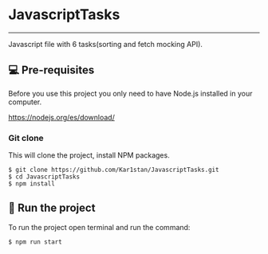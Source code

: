 # JavascriptTasks
***
Javascript file with 6 tasks(sorting and fetch mocking API).

## 💻 Pre-requisites

Before you use this project you only need to have Node.js installed in your computer.

https://nodejs.org/es/download/

### Git clone
This will clone the project, install NPM packages.
```
$ git clone https://github.com/Kar1stan/JavascriptTasks.git
$ cd JavascriptTasks
$ npm install
```

## 🚀 Run the project
To run the project open terminal and  run the command:
```
$ npm run start
```
